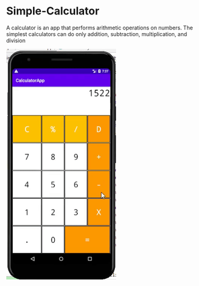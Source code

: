 # Simple-Calculator

A calculator is an app that performs arithmetic operations on numbers. The simplest calculators can do only addition, subtraction, multiplication, and division

![](cal.gif)

